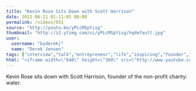 ```yaml
---
title: "Kevin Rose Sits Down with Scott Harrison"
date: 2012-06-21 01:11:01 00:00
permalink: /videos/931
source: "http://youtu.be/yPLcMSpYisg"
thumbnail: "http://i2.ytimg.com/vi/yPLcMSpYisg/hqdefault.jpg"
user:
  username: "byderekj"
  name: "Derek Jensen"
tags: ["interview","talk","entrepreneur","life","inspiring","founder","mistakes","charity"]
html: "<iframe width=\"640\" height=\"360\" src=\"http://www.youtube.com/embed/yPLcMSpYisg?wmode=transparent&fs=1&feature=oembed\" frameborder=\"0\" allowfullscreen></iframe>"
---
```


Kevin Rose sits down with Scott Harrison, founder of the non-profit charity: water.
